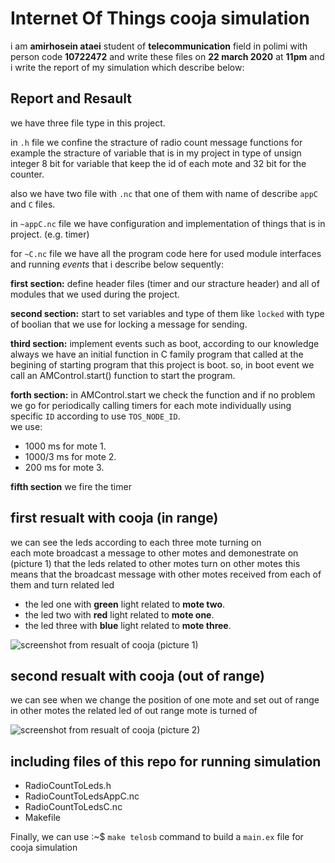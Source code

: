 # Internet Of Things cooja simulation

i am **amirhosein ataei** student of **telecommunication** field in polimi with person code **10722472** and write these files on **22 march 2020** at **11pm** and i write the report of my simulation which describe below:

## Report and Resault
we have three file type in this project.  

in `.h` file we confine the stracture of radio count message functions for example the stracture of variable that is in my project in type of unsign integer 8 bit for variable that keep the id of each mote and 32 bit for the counter.  

also we have two file with `.nc` that one of them with name of describe `appC` and `C` files.  

in `~appC.nc` file we have configuration and implementation of things that is in project. (e.g. timer)    

for `~C.nc` file we have all the program code here for used module interfaces and running *events* that i describe below sequently:  

**first section:** define header files (timer and our stracture header) and all of modules that we used during the project.  

**second section:** start to set variables and type of them like `locked` with type of boolian that we use for locking a message for sending.  

**third section:** implement events such as boot, according to our knowledge always we have an initial function in C family program that called at the begining of starting program that this project is boot. so, in boot event we call an AMControl.start() function to start the program.  

**forth section:** in AMControl.start we check the function and if no problem we go for periodically calling timers for each mote individually using specific `ID` according to use `TOS_NODE_ID`.  
we use:
- 1000 ms for mote 1.
- 1000/3 ms for mote 2.
- 200 ms for mote 3.

**fifth section** we fire the timer   
 
## first resualt with cooja (in range)
we can see the leds according to each three mote turning on  
each mote broadcast a message to other motes and demonestrate on (picture 1) that the leds related to other motes turn on other motes this means that the broadcast message with other motes received from each of them and turn related led
- the led one with **green** light related to **mote two**.
- the led two with **red** light related to **mote one**.
- the led three with **blue** light related to **mote three**.

![screenshot from resualt of cooja](http://iotco.net/iothw1-1.jpg)
(picture 1)


## second resualt with cooja (out of range)
we can see when we change the position of one mote and set out of range in other motes the related led of out range mote is turned of

![screenshot from resualt of cooja](http://iotco.net/iothw1-2.jpg)
(picture 2)


## including files of this repo for running simulation

- RadioCountToLeds.h
- RadioCountToLedsAppC.nc
- RadioCountToLedsC.nc
- Makefile

Finally, we can use  :~$ `make telosb` command to build a `main.ex` file for cooja simulation

